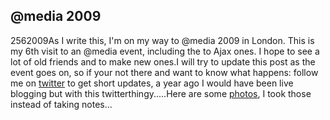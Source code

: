 <article><h1>@media 2009</h1><time><span class="day">25</span><span class="month">6</span><span class="year">2009</span></time>As I write this, I'm on my way to @media 2009 in London. This is my 6th visit to an @media event, including the to Ajax ones. I hope to see a lot of old friends and to make new ones.I will try to update this post as the event goes on, so if your not there and want to know what happens:  follow me on <a href="http://twitter.com/wnas/">twitter</a> to get short updates, a year ago I would have been live blogging but with this twitterthingy.....Here are some <a href="http://www.flickr.com/photos/wilfrednas/sets/72157620738951502/">photos</a>, I took those instead of taking notes...</article>